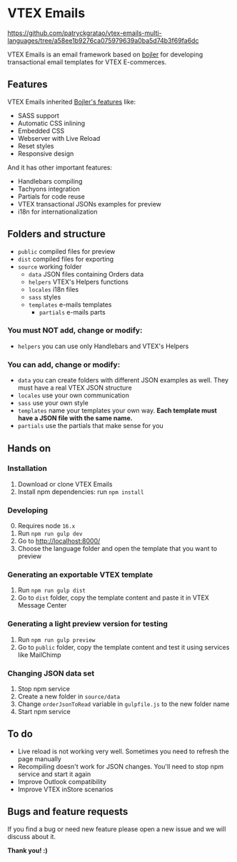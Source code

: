 # VTEX Emails

https://github.com/patryckgratao/vtex-emails-multi-languages/tree/a58ee1b9276ca075979639a0ba5d74b3f69fa6dc

VTEX Emails is an email framework based on [bojler](https://github.com/Slicejack/bojler) for developing transactional email templates for VTEX E-commerces.

## Features

VTEX Emails inherited [Bojler's features](https://github.com/Slicejack/bojler#features) like:

- SASS support
- Automatic CSS inlining
- Embedded CSS
- Webserver with Live Reload
- Reset styles
- Responsive design

And it has other important features:

- Handlebars compiling
- Tachyons integration
- Partials for code reuse
- VTEX transactional JSONs examples for preview
- i18n for internationalization

## Folders and structure

- `public` compiled files for preview
- `dist` compiled files for exporting
- `source` working folder
  - `data` JSON files containing Orders data
  - `helpers` VTEX's Helpers functions
  - `locales` i18n files
  - `sass` styles
  - `templates` e-mails templates
    - `partials` e-mails parts

### You must NOT add, change or modify:

- `helpers` you can use only Handlebars and VTEX's Helpers

### You can add, change or modify:

- `data` you can create folders with different JSON examples as well. They must have a real VTEX JSON structure
- `locales` use your own communication
- `sass` use your own style
- `templates` name your templates your own way. **Each template must have a JSON file with the same name.**
- `partials` use the partials that make sense for you

## Hands on

### Installation

1.  Download or clone VTEX Emails
2.  Install npm dependencies: run `npm install`

### Developing

0.  Requires node `16.x`
1.  Run `npm run gulp dev`
2.  Go to [http://localhost:8000/](http://localhost:8000/)
3.  Choose the language folder and open the template that you want to preview

### Generating an exportable VTEX template

1.  Run `npm run gulp dist`
2.  Go to `dist` folder, copy the template content and paste it in VTEX Message Center

### Generating a light preview version for testing

1.  Run `npm run gulp preview`
2.  Go to `public` folder, copy the template content and test it using services like MailChimp

### Changing JSON data set

1.  Stop npm service
2.  Create a new folder in `source/data`
3.  Change `orderJsonToRead` variable in `gulpfile.js` to the new folder name
4.  Start npm service

## To do

- Live reload is not working very well. Sometimes you need to refresh the page manually
- Recompiling doesn't work for JSON changes. You'll need to stop npm service and start it again
- Improve Outlook compatibility
- Improve VTEX inStore scenarios

## Bugs and feature requests

If you find a bug or need new feature please open a new issue and we will discuss about it.

**Thank you! :)**
